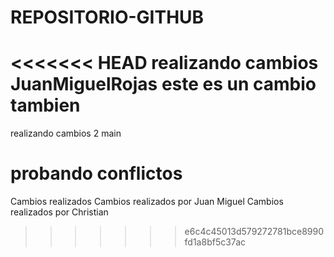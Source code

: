 # REPOSITORIO-GITHUB
<<<<<<< HEAD
realizando cambios
 JuanMiguelRojas
este es un cambio tambien <!-- JuanMiguelRojas -->
=======
realizando cambios 2
 main

 probando conflictos
=======
Cambios realizados
Cambios realizados por Juan Miguel
Cambios realizados por Christian

>>>>>>> e6c4c45013d579272781bce8990fd1a8bf5c37ac
